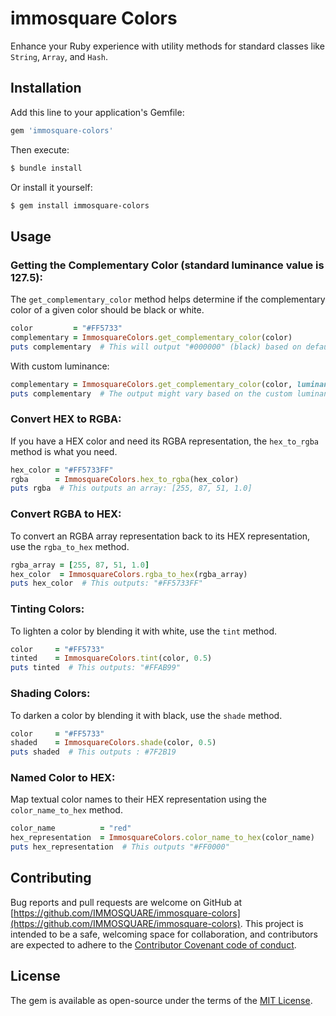 # immosquare Colors

Enhance your Ruby experience with utility methods for standard classes like `String`, `Array`, and `Hash`.

## Installation

Add this line to your application's Gemfile:

```ruby
gem 'immosquare-colors'
```

Then execute:

```bash
$ bundle install
```

Or install it yourself:

```bash
$ gem install immosquare-colors
```

## Usage

### Getting the Complementary Color (standard luminance value is 127.5):

The `get_complementary_color` method helps determine if the complementary color of a given color should be black or white.

```ruby
color         = "#FF5733"
complementary = ImmosquareColors.get_complementary_color(color)
puts complementary  # This will output "#000000" (black) based on default luminance calculation.
```

With custom luminance:

```ruby
complementary = ImmosquareColors.get_complementary_color(color, luminance: 150.0)
puts complementary  # The output might vary based on the custom luminance.
```

### Convert HEX to RGBA:

If you have a HEX color and need its RGBA representation, the `hex_to_rgba` method is what you need.

```ruby
hex_color = "#FF5733FF"
rgba      = ImmosquareColors.hex_to_rgba(hex_color)
puts rgba  # This outputs an array: [255, 87, 51, 1.0]
```

### Convert RGBA to HEX:

To convert an RGBA array representation back to its HEX representation, use the `rgba_to_hex` method.

```ruby
rgba_array = [255, 87, 51, 1.0]
hex_color  = ImmosquareColors.rgba_to_hex(rgba_array)
puts hex_color  # This outputs: "#FF5733FF"
```

### Tinting Colors:

To lighten a color by blending it with white, use the `tint` method.

```ruby
color     = "#FF5733"
tinted    = ImmosquareColors.tint(color, 0.5)
puts tinted  # This outputs: "#FFAB99"
```

### Shading Colors:

To darken a color by blending it with black, use the `shade` method.

```ruby
color     = "#FF5733"
shaded    = ImmosquareColors.shade(color, 0.5)
puts shaded  # This outputs : #7F2B19
```

### Named Color to HEX:

Map textual color names to their HEX representation using the `color_name_to_hex` method.

```ruby
color_name          = "red"
hex_representation  = ImmosquareColors.color_name_to_hex(color_name)
puts hex_representation  # This outputs "#FF0000"
```


## Contributing

Bug reports and pull requests are welcome on GitHub at [https://github.com/IMMOSQUARE/immosquare-colors](https://github.com/IMMOSQUARE/immosquare-colors). This project is intended to be a safe, welcoming space for collaboration, and contributors are expected to adhere to the [Contributor Covenant code of conduct](https://www.contributor-covenant.org/version/2/0/code_of_conduct/).

## License

The gem is available as open-source under the terms of the [MIT License](https://opensource.org/licenses/MIT).

